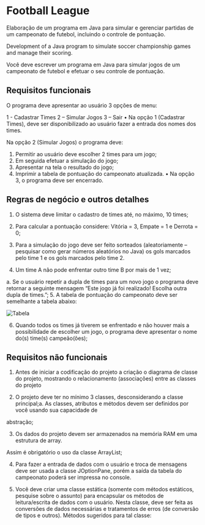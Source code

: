 # Football League
Elaboração de um programa em Java para simular e gerenciar partidas de um campeonato de futebol, incluindo o controle de pontuação.

Development of a Java program to simulate soccer championship games and manage their scoring.

Você deve escrever um programa em Java para simular jogos de um campeonato de futebol e efetuar o seu controle de pontuação.

## Requisitos funcionais

O programa deve apresentar ao usuário 3 opções de menu:

1 - Cadastrar Times
2 – Simular Jogos
3 – Sair
• Na opção 1 (Cadastrar Times), deve ser disponibilizado ao usuário fazer a entrada dos nomes dos times.

Na opção 2 (Simular Jogos) o programa deve:

1. Permitir ao usuário deve escolher 2 times para um jogo;
2. Em seguida efetuar a simulação do jogo;
3. Apresentar na tela o resultado do jogo;
4. Imprimir a tabela de pontuação do campeonato atualizada.
• Na opção 3, o programa deve ser encerrado.

## Regras de negócio e outros detalhes

1. O sistema deve limitar o cadastro de times até, no máximo, 10 times;

2. Para calcular a pontuação considere: Vitória = 3, Empate = 1 e Derrota = 0;

3. Para a simulação do jogo deve ser feito sorteados (aleatoriamente – pesquisar como gerar números aleatórios no Java) os gols marcados pelo time 1 e os gols marcados pelo time 2.

4. Um time A não pode enfrentar outro time B por mais de 1 vez;

a. Se o usuário repetir a dupla de times para um novo jogo o programa deve retornar a seguinte mensagem “Este jogo já foi realizado! Escolha outra dupla de times.”;
5. A tabela de pontuação do campeonato deve ser semelhante a tabela abaixo:

![Tabela](URL_da_Imagem)

6. Quando todos os times já tiverem se enfrentado e não houver mais a possibilidade de escolher um jogo, o programa deve apresentar o nome do(s) time(s) campeão(ões);

## Requisitos não funcionais

1. Antes de iniciar a codificação do projeto a criação o diagrama de classe do projeto, mostrando o relacionamento (associações) entre as classes do projeto

2. O projeto deve ter no mínimo 3 classes, desconsiderando a classe principal;a. As classes, atributos e métodos devem ser definidos por você usando sua capacidade de

abstração;

3. Os dados do projeto devem ser armazenados na memória RAM em uma estrutura de array.

Assim é obrigatório o uso da classe ArrayList;

4. Para fazer a entrada de dados com o usuário e troca de mensagens deve ser usada a classe JOptionPane, porém a saída da tabela do campeonato poderá ser impressa no console.

5. Você deve criar uma classe estática (somente com métodos estáticos, pesquise sobre o assunto) para encapsular os métodos de leitura/escrita de dados com o usuário. Nesta classe, deve ser feita as conversões de dados necessárias e tratamentos de erros (de conversão de tipos e outros). Métodos sugeridos para tal classe:

